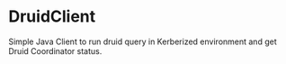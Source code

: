 # DruidClient

Simple Java Client to run druid query in Kerberized environment and get Druid Coordinator status.

